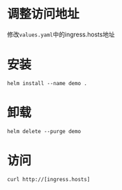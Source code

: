 # 调整访问地址
修改`values.yaml`中的ingress.hosts地址

# 安装
`helm install --name demo .`

# 卸载
`helm delete --purge demo`

# 访问
`curl http://[ingress.hosts]`